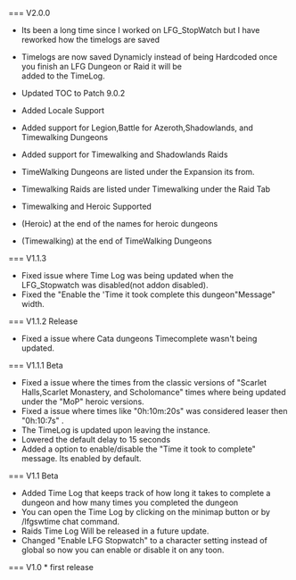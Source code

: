 === V2.0.0
* Its been a long time since I worked on LFG_StopWatch but I have reworked how the timelogs are saved
* Timelogs are now saved Dynamicly instead of being Hardcoded once you finish an LFG Dungeon or Raid it will be  
added to the TimeLog.

* Updated TOC to Patch 9.0.2
* Added Locale Support
* Added support for Legion,Battle for Azeroth,Shadowlands, and Timewalking Dungeons
* Added support for Timewalking and Shadowlands Raids
* TimeWalking Dungeons are listed under the Expansion its from.
* Timewalking Raids are listed under Timewalking under the Raid Tab

* Timewalking and Heroic Supported
* (Heroic) at the end of the names for heroic dungeons
* (Timewalking) at the end of TimeWalking Dungeons 

=== V1.1.3
* Fixed issue where Time Log was being updated when the LFG_Stopwatch was disabled(not addon disabled).
* Fixed the "Enable the 'Time it took complete this dungeon"Message" width.  

=== V1.1.2 Release
* Fixed a issue where Cata dungeons Timecomplete wasn't being updated.

=== V1.1.1 Beta
* Fixed a issue where the times from the classic versions of  "Scarlet Halls,Scarlet Monastery, and Scholomance" times
where being updated under the "MoP"  heroic versions.
* Fixed a issue where times like "0h:10m:20s" was considered leaser then "0h:10:7s" .
* The TimeLog is updated upon leaving the instance.
* Lowered the default delay to 15 seconds 
* Added a option to enable/disable the "Time it took to complete" message. Its enabled by default.

=== V1.1 Beta
* Added Time Log that keeps track of how long it takes to complete a dungeon and how many times you completed  the dungeon
* You can open the Time Log by clicking on the minimap button or by /lfgswtime chat command.
* Raids Time Log Will be released in a future update.    
* Changed "Enable LFG Stopwatch" to a character setting instead of global so now you can enable or disable it on any toon.

=== V1.0
     * first release

